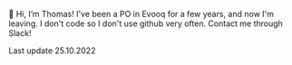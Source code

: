 👋 Hi, I’m Thomas! I've been a PO in Evooq for a few years, and now I'm leaving. I don't code so I don't use github very often. Contact me through Slack!

Last update 25.10.2022
